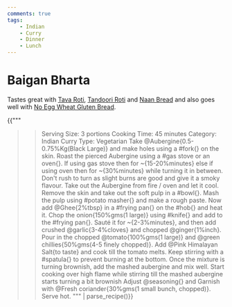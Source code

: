 ```yaml
---
comments: true
tags:
    - Indian
    - Curry
    - Dinner
    - Lunch
---
```


# Baigan Bharta

Tastes great with [Tava Roti](../Breads/recipe_1_tava_roti.md), [Tandoori Roti](../Breads/recipe_3_tandoori_roti.md) and [Naan Bread](../Breads/recipe_4_naan_bread.md) and also goes well with [No Egg Wheat Gluten Bread](../Breads/recipe_2_wheat_gluten_bread.md).

{{"""
>> Serving Size: 3 portions
>> Cooking Time: 45 minutes
>> Category: Indian Curry
>> Type: Vegetarian
Take @Aubergine{0.5-0.75%Kg(Black Large)} and make holes using a #fork{} on the skin.
Roast the pierced Aubergine using a #gas stove or an oven{}.
If using gas stove then for ~{15-20%minutes} else if using oven then for ~{30%minutes} while turning it in between.
Don't rush to turn as slight burns are good and give it a smoky flavour.
Take out the Aubergine from fire / oven and let it cool. 
Remove the skin and take out the soft pulp in a #bowl{}.
Mash the pulp using #potato masher{} and make a rough paste.
Now add @Ghee{2%tbsp} in a #frying pan{} on the #hob{} and heat it.
Chop the onion{150%gms(1 large)} using #knife{} and add to the #frying pan{}.
Sauté it for ~{2-3%minutes}, and then add crushed @garlic{3-4%cloves} and chopped @ginger{1%inch}.
Pour in the chopped @tomato{100%gms(1 large)} and @green chillies{50%gms(4-5 finely chopped)}.
Add @Pink Himalayan Salt{to taste} and cook till the tomato melts. 
Keep stirring with a #spatula{} to prevent burning at the bottom.
Once the mixture is turning brownish, add the mashed aubergine and mix well.
Start cooking over high flame while stirring till the mashed aubergine starts turning a bit brownish
Adjust @seasoning{} and Garnish with @Fresh coriander{30%gms(1 small bunch, chopped)}.
Serve hot.
"""
| parse_recipe()}}

